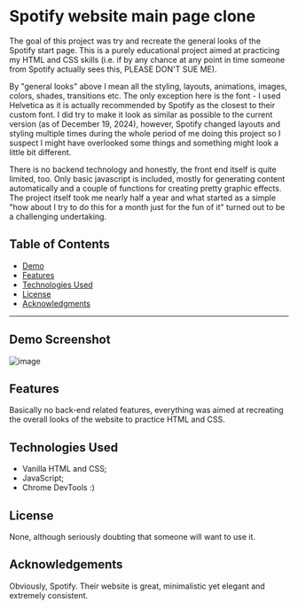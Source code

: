 # Spotify website main page clone

The goal of this project was try and recreate the general looks of the Spotify start page. This is a purely educational project aimed at practicing my HTML and CSS skills (i.e. if by any chance at any point in time someone from Spotify actually sees this, PLEASE DON'T SUE ME).

By "general looks" above I mean all the styling, layouts, animations, images, colors, shades, transitions etc. The only exception here is the font - I used Helvetica as it is actually recommended by Spotify as the closest to their custom font. I did try to make it look as similar as possible to the current version (as of December 19, 2024), however, Spotify changed layouts and styling multiple times during the whole period of me doing this project so I suspect I might have overlooked some things and something might look a little bit different.

There is no backend technology and honestly, the front end itself is quite limited, too. Only basic javascript is included, mostly for generating content automatically and a couple of functions for creating pretty graphic effects. The project itself took me nearly half a year and what started as a simple "how about I try to do this for a month just for the fun of it" turned out to be a challenging undertaking.

## Table of Contents

- [Demo](#demo)
- [Features](#features)
- [Technologies Used](#technologies-used)
- [License](#license)
- [Acknowledgments](#acknowledgments)

---

## Demo Screenshot

![image](https://github.com/user-attachments/assets/fd00d61e-8507-4c0b-8bf7-17a8e0f58f81)


## Features

Basically no back-end related features, everything was aimed at recreating the overall looks of the website to practice HTML and CSS.


## Technologies Used
- Vanilla HTML and CSS;
- JavaScript;
- Chrome DevTools :)


## License
None, although seriously doubting that someone will want to use it.


## Acknowledgements
Obviously, Spotify. Their website is great, minimalistic yet elegant and extremely consistent. 
